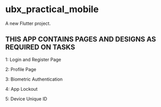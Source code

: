 # ubx_practical_mobile

A new Flutter project.

## THIS APP CONTAINS PAGES AND DESIGNS AS REQUIRED ON TASKS


1: Login and Register Page

2: Profile Page

3: Biometric Authentication

4: App Lockout

5: Device Unique ID